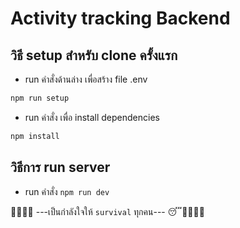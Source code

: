 # Activity tracking Backend

## วิธี setup สำหรับ clone ครั้งแรก

- run คำสั่งด้านล่าง เพื่อสร้าง file .env

```bash
npm run setup
```

- run คำสั่ง เพื่อ install dependencies

```bash
npm install
```

## วิธีการ run server

- run คำสั่ง `npm run dev`

🤨🤪🧐🥳 ---เป็นกำลังใจให้ `survival` ทุกคน--- 😴🥺😮‍💨🤢
